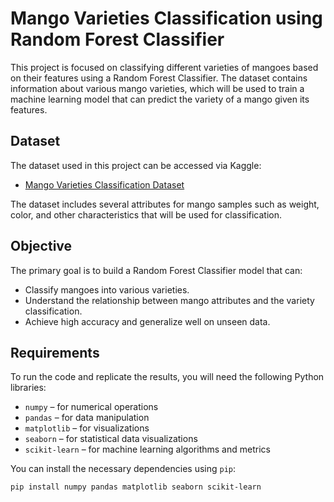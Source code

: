 # Mango Varieties Classification using Random Forest Classifier

This project is focused on classifying different varieties of mangoes based on their features using a Random Forest Classifier. The dataset contains information about various mango varieties, which will be used to train a machine learning model that can predict the variety of a mango given its features.

## Dataset

The dataset used in this project can be accessed via Kaggle:

- [Mango Varieties Classification Dataset](https://www.kaggle.com/datasets/saurabhshahane/mango-varieties-classification)

The dataset includes several attributes for mango samples such as weight, color, and other characteristics that will be used for classification.

## Objective

The primary goal is to build a Random Forest Classifier model that can:

- Classify mangoes into various varieties.
- Understand the relationship between mango attributes and the variety classification.
- Achieve high accuracy and generalize well on unseen data.

## Requirements

To run the code and replicate the results, you will need the following Python libraries:

- `numpy` – for numerical operations
- `pandas` – for data manipulation
- `matplotlib` – for visualizations
- `seaborn` – for statistical data visualizations
- `scikit-learn` – for machine learning algorithms and metrics

You can install the necessary dependencies using `pip`:

```bash
pip install numpy pandas matplotlib seaborn scikit-learn
```
